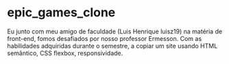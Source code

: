 # epic_games_clone
Eu junto com meu amigo de faculdade (Luis Henrique
luisz19) na matéria de front-end, fomos desafiados por nosso professor Ermesson. Com as habilidades adquiridas durante o semestre, a copiar um site usando HTML semântico, CSS flexbox, responsividade.
